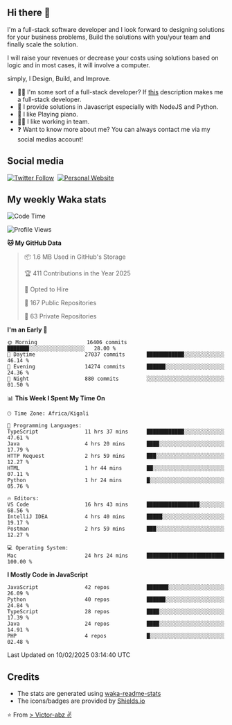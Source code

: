 ## Hi there 👋
I'm a full-stack software developer and I look forward to designing solutions for your business problems, Build the solutions with you/your team and finally scale the solution.

I will raise your revenues or decrease your costs using solutions based on logic and in most cases, it will involve a computer.

simply, I Design, Build, and Improve.

- 👨‍💻 I'm some sort of a full-stack developer? If [this](https://www.w3schools.com/whatis/whatis_fullstack.asp) description makes me a full-stack developer.
- 🌱 I provide solutions in Javascript especially with NodeJS and Python. 
- 🎹 I like Playing piano.
- 👯‍♀️ I like working in team.
- ❓ Want to know more about me? You can always contact me via my social medias account!

## Social media
[![Twitter Follow](https://img.shields.io/twitter/follow/vicky_abz?color=%231DA1F2&label=Twitter&style=for-the-badge&logo=twitter&logoColor=ffffff)](https://twitter.com/vicky_abz)
‎‎ [![Personal Website](https://img.shields.io/static/v1?label=visit&message=victor-abz.com&color=%235F021F&style=for-the-badge)](https://victor-abz.com/)

## My weekly Waka stats
<!--START_SECTION:waka-->
![Code Time](http://img.shields.io/badge/Code%20Time-1%2C110%20hrs%2057%20mins-blue)

![Profile Views](http://img.shields.io/badge/Profile%20Views-0-blue)

**🐱 My GitHub Data** 

> 📦 1.6 MB Used in GitHub's Storage 
 > 
> 🏆 411 Contributions in the Year 2025
 > 
> 💼 Opted to Hire
 > 
> 📜 167 Public Repositories 
 > 
> 🔑 63 Private Repositories 
 > 
**I'm an Early 🐤** 

```text
🌞 Morning                16406 commits       ███████░░░░░░░░░░░░░░░░░░   28.00 % 
🌆 Daytime                27037 commits       ████████████░░░░░░░░░░░░░   46.14 % 
🌃 Evening                14274 commits       ██████░░░░░░░░░░░░░░░░░░░   24.36 % 
🌙 Night                  880 commits         ░░░░░░░░░░░░░░░░░░░░░░░░░   01.50 % 
```


📊 **This Week I Spent My Time On** 

```text
🕑︎ Time Zone: Africa/Kigali

💬 Programming Languages: 
TypeScript               11 hrs 37 mins      ████████████░░░░░░░░░░░░░   47.61 % 
Java                     4 hrs 20 mins       ████░░░░░░░░░░░░░░░░░░░░░   17.79 % 
HTTP Request             2 hrs 59 mins       ███░░░░░░░░░░░░░░░░░░░░░░   12.27 % 
HTML                     1 hr 44 mins        ██░░░░░░░░░░░░░░░░░░░░░░░   07.11 % 
Python                   1 hr 24 mins        █░░░░░░░░░░░░░░░░░░░░░░░░   05.76 % 

🔥 Editors: 
VS Code                  16 hrs 43 mins      █████████████████░░░░░░░░   68.56 % 
IntelliJ IDEA            4 hrs 40 mins       █████░░░░░░░░░░░░░░░░░░░░   19.17 % 
Postman                  2 hrs 59 mins       ███░░░░░░░░░░░░░░░░░░░░░░   12.27 % 

💻 Operating System: 
Mac                      24 hrs 24 mins      █████████████████████████   100.00 % 
```

**I Mostly Code in JavaScript** 

```text
JavaScript               42 repos            ███████░░░░░░░░░░░░░░░░░░   26.09 % 
Python                   40 repos            ██████░░░░░░░░░░░░░░░░░░░   24.84 % 
TypeScript               28 repos            ████░░░░░░░░░░░░░░░░░░░░░   17.39 % 
Java                     24 repos            ████░░░░░░░░░░░░░░░░░░░░░   14.91 % 
PHP                      4 repos             █░░░░░░░░░░░░░░░░░░░░░░░░   02.48 % 
```




 Last Updated on 10/02/2025 03:14:40 UTC
<!--END_SECTION:waka-->

## Credits
- The stats are generated using [waka-readme-stats](https://github.com/anmol098/waka-readme-stats)
- The icons/badges are provided by [Shields.io](https://shields.io/)

⭐️ From [> Victor-abz ✌](https://victor-abz.com/)
